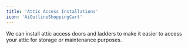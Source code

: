 ```yaml
---
title: 'Attic Access Installations'
icon: 'AiOutlineShoppingCart'
---
```


We can install attic access doors and ladders to make it easier to access your attic for storage or maintenance purposes.
